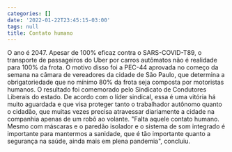```yaml
---
categories: []
date: '2022-01-22T23:45:15-03:00'
tags: null
title: Contato humano
---
```


O ano é 2047. Apesar de 100% eficaz contra o SARS-COVID-T89, o transporte de passageiros do Uber por carros autômatos não é realidade para 100% da frota. O motivo disso foi a PEC-44 aprovada no começo da semana na câmara de vereadores da cidade de São Paulo, que determina a obrigatoriedade que no mínimo 80% da frota seja composta por motoristas humanos. O resultado foi comemorado pelo Sindicato de Condutores Liberais do estado. De acordo com o líder sindical, essa é uma vitória há muito aguardada e que visa proteger tanto o trabalhador autônomo quanto o cidadão, que muitas vezes precisa atravessar diariamente a cidade na companhia apenas de um robô ao volante. "Falta aquele contato humano. Mesmo com máscaras e o paredão isolador e o sistema de som integrado é importante para mantermos a sanidade, que é tão importante quanto a segurança na saúde, ainda mais em plena pandemia", concluiu.

